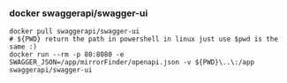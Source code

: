 ### docker swaggerapi/swagger-ui

```shell
docker pull swaggerapi/swagger-ui
# ${PWD} return the path in powershell in linux just use $pwd is the same :)
docker run --rm -p 80:8080 -e SWAGGER_JSON=/app/mirrorFinder/openapi.json -v ${PWD}\..\:/app swaggerapi/swagger-ui
```
